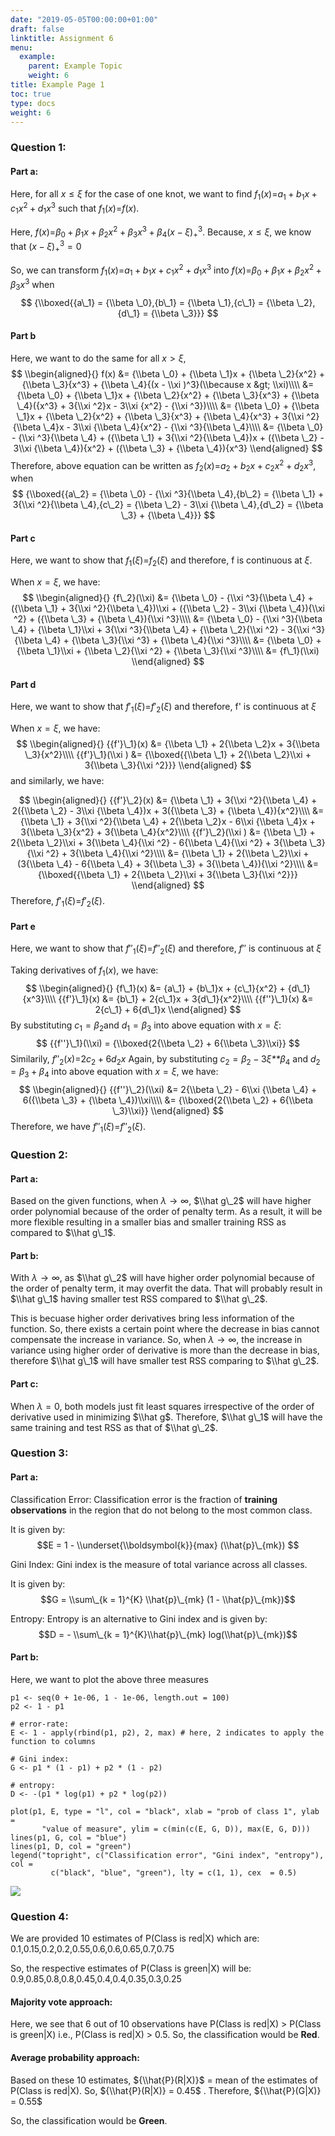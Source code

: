 ```yaml
---
date: "2019-05-05T00:00:00+01:00"
draft: false
linktitle: Assignment 6
menu:
  example:
    parent: Example Topic
    weight: 6
title: Example Page 1
toc: true
type: docs
weight: 6
---
```


### Question 1:

#### Part a:

Here, for all *x* ≤ *ξ* for the case of one knot, we want to find
*f*<sub>1</sub>(*x*)=*a*<sub>1</sub> + *b*<sub>1</sub>*x* + *c*<sub>1</sub>*x*<sup>2</sup> + *d*<sub>1</sub>*x*<sup>3</sup>
such that *f*<sub>1</sub>(*x*)=*f*(*x*).

Here,
*f*(*x*)=*β*<sub>0</sub> + *β*<sub>1</sub>*x* + *β*<sub>2</sub>*x*<sup>2</sup> + *β*<sub>3</sub>*x*<sup>3</sup> + *β*<sub>4</sub>(*x* − *ξ*)<sub>+</sub><sup>3</sup>.
Because, *x* ≤ *ξ*, we know that (*x* − *ξ*)<sub>+</sub><sup>3</sup> = 0

So, we can transform
*f*<sub>1</sub>(*x*)=*a*<sub>1</sub> + *b*<sub>1</sub>*x* + *c*<sub>1</sub>*x*<sup>2</sup> + *d*<sub>1</sub>*x*<sup>3</sup>
into
*f*(*x*)=*β*<sub>0</sub> + *β*<sub>1</sub>*x* + *β*<sub>2</sub>*x*<sup>2</sup> + *β*<sub>3</sub>*x*<sup>3</sup>
when
$$
{\\boxed{{a\_1} = {\\beta \_0},{b\_1} = {\\beta \_1},{c\_1} = {\\beta \_2},{d\_1} = {\\beta \_3}}}
$$

#### Part b

Here, we want to do the same for all *x* &gt; *ξ*,
$$
\\begin{aligned}{}
f(x) &= {\\beta \_0} + {\\beta \_1}x + {\\beta \_2}{x^2} + {\\beta \_3}{x^3} + {\\beta \_4}{(x - \\xi )^3}(\\because x &gt; \\xi)\\\\
&= {\\beta \_0} + {\\beta \_1}x + {\\beta \_2}{x^2} + {\\beta \_3}{x^3} + {\\beta \_4}({x^3} + 3{\\xi ^2}x - 3\\xi {x^2} - {\\xi ^3})\\\\
&= {\\beta \_0} + {\\beta \_1}x + {\\beta \_2}{x^2} + {\\beta \_3}{x^3} + {\\beta \_4}{x^3} + 3{\\xi ^2}{\\beta \_4}x - 3\\xi {\\beta \_4}{x^2} - {\\xi ^3}{\\beta \_4}\\\\
&= {\\beta \_0} - {\\xi ^3}{\\beta \_4} + ({\\beta \_1} + 3{\\xi ^2}{\\beta \_4})x + ({\\beta \_2} - 3\\xi {\\beta \_4}){x^2} + ({\\beta \_3} + {\\beta \_4}){x^3}
\\end{aligned}
$$
 Therefore, above equation can be written as
*f*<sub>2</sub>(*x*)=*a*<sub>2</sub> + *b*<sub>2</sub>*x* + *c*<sub>2</sub>*x*<sup>2</sup> + *d*<sub>2</sub>*x*<sup>3</sup>,
when
$$
{\\boxed{{a\_2} = {\\beta \_0} - {\\xi ^3}{\\beta \_4},{b\_2} = {\\beta \_1} + 3{\\xi ^2}{\\beta \_4},{c\_2} = {\\beta \_2} - 3\\xi {\\beta \_4},{d\_2} = {\\beta \_3} + {\\beta \_4}}}
$$

#### Part c

Here, we want to show that *f*<sub>1</sub>(*ξ*)=*f*<sub>2</sub>(*ξ*) and
therefore, f is continuous at *ξ*.

When *x* = *ξ*, we have:
$$
\\begin{aligned}{}
{f\_2}(\\xi) &= {\\beta \_0} - {\\xi ^3}{\\beta \_4} + ({\\beta \_1} + 3{\\xi ^2}{\\beta \_4})\\xi  + ({\\beta \_2} - 3\\xi {\\beta \_4}){\\xi ^2} + ({\\beta \_3} + {\\beta \_4}){\\xi ^3}\\\\
 &= {\\beta \_0} - {\\xi ^3}{\\beta \_4} + {\\beta \_1}\\xi  + 3{\\xi ^3}{\\beta \_4} + {\\beta \_2}{\\xi ^2} - 3{\\xi ^3}{\\beta \_4} + {\\beta \_3}{\\xi ^3} + {\\beta \_4}{\\xi ^3}\\\\
 &= {\\beta \_0} + {\\beta \_1}\\xi  + {\\beta \_2}{\\xi ^2} + {\\beta \_3}{\\xi ^3}\\\\
 &= {f\_1}(\\xi)
\\end{aligned}
$$

#### Part d

Here, we want to show that *f*′<sub>1</sub>(*ξ*)=*f*′<sub>2</sub>(*ξ*)
and therefore, f' is continuous at *ξ*

When *x* = *ξ*, we have:
$$
\\begin{aligned}{}
{{f'}\_1}(x) &= {\\beta \_1} + 2{\\beta \_2}x + 3{\\beta \_3}{x^2}\\\\
{{f'}\_1}(\\xi ) &= {\\boxed{{\\beta \_1} + 2{\\beta \_2}\\xi  + 3{\\beta \_3}{\\xi ^2}}}
\\end{aligned}
$$
 and similarly, we have:

$$
\\begin{aligned}{}
{{f'}\_2}(x) &= {\\beta \_1} + 3{\\xi ^2}{\\beta \_4} + 2({\\beta \_2} - 3\\xi {\\beta \_4})x + 3({\\beta \_3} + {\\beta \_4}){x^2}\\\\
 &= {\\beta \_1} + 3{\\xi ^2}{\\beta \_4} + 2{\\beta \_2}x - 6\\xi {\\beta \_4}x + 3{\\beta \_3}{x^2} + 3{\\beta \_4}{x^2}\\\\
{{f'}\_2}(\\xi ) &= {\\beta \_1} + 2{\\beta \_2}\\xi  + 3{\\beta \_4}{\\xi ^2} - 6{\\beta \_4}{\\xi ^2} + 3{\\beta \_3}{\\xi ^2} + 3{\\beta \_4}{\\xi ^2}\\\\
 &= {\\beta \_1} + 2{\\beta \_2}\\xi  + (3{\\beta \_4} - 6{\\beta \_4} + 3{\\beta \_3} + 3{\\beta \_4}){\\xi ^2}\\\\
 &= {\\boxed{{\\beta \_1} + 2{\\beta \_2}\\xi  + 3{\\beta \_3}{\\xi ^2}}}
\\end{aligned}
$$
 Therefore, *f*′<sub>1</sub>(*ξ*)=*f*′<sub>2</sub>(*ξ*).

#### Part e

Here, we want to show that *f*″<sub>1</sub>(*ξ*)=*f*″<sub>2</sub>(*ξ*)
and therefore, *f*″ is continuous at *ξ*

Taking derivatives of *f*<sub>1</sub>(*x*), we have:
$$
\\begin{aligned}{}
{f\_1}(x) &= {a\_1} + {b\_1}x + {c\_1}{x^2} + {d\_1}{x^3}\\\\
{{f'}\_1}(x) &= {b\_1} + 2{c\_1}x + 3{d\_1}{x^2}\\\\
{{f''}\_1}(x) &= 2{c\_1} + 6{d\_1}x
\\end{aligned}
$$
 By substituting *c*<sub>1</sub> = *β*<sub>2</sub>and
*d*<sub>1</sub> = *β*<sub>3</sub> into above equation with *x* = *ξ*:
$$
{{f''}\_1}(\\xi) = {\\boxed{2{\\beta \_2} + 6{\\beta \_3}\\xi}}
$$
 Similarily,
*f*″<sub>2</sub>(*x*)=2*c*<sub>2</sub> + 6*d*<sub>2</sub>*x*
 Again, by substituting
*c*<sub>2</sub> = *β*<sub>2</sub> − 3*ξ**β*<sub>4</sub> and
*d*<sub>2</sub> = *β*<sub>3</sub> + *β*<sub>4</sub> into above equation
with *x* = *ξ*, we have:
$$
\\begin{aligned}{}
{{f''}\_2}(\\xi) &= 2{\\beta \_2} - 6\\xi {\\beta \_4} + 6({\\beta \_3} + {\\beta \_4})\\xi\\\\
 &= {\\boxed{2{\\beta \_2} + 6{\\beta \_3}\\xi}}
\\end{aligned}
$$
 Therefore, we have *f*″<sub>1</sub>(*ξ*)=*f*″<sub>2</sub>(*ξ*).

### Question 2:

#### Part a:

Based on the given functions, when *λ* → ∞, $\\hat g\_2$ will have
higher order polynomial because of the order of penalty term. As a
result, it will be more flexible resulting in a smaller bias and smaller
training RSS as compared to $\\hat g\_1$.

#### Part b:

With *λ* → ∞, as $\\hat g\_2$ will have higher order polynomial because
of the order of penalty term, it may overfit the data. That will
probably result in $\\hat g\_1$ having smaller test RSS compared to
$\\hat g\_2$.

This is becuase higher order derivatives bring less information of the
function. So, there exists a certain point where the decrease in bias
cannot compensate the increase in variance. So, when *λ* → ∞, the
increase in variance using higher order of derivative is more than the
decrease in bias, therefore $\\hat g\_1$ will have smaller test RSS
comparing to $\\hat g\_2$.

#### Part c:

When *λ* = 0, both models just fit least squares irrespective of the
order of derivative used in minimizing $\\hat g$. Therefore,
$\\hat g\_1$ will have the same training and test RSS as that of
$\\hat g\_2$.

### Question 3:

#### Part a:

Classification Error: Classification error is the fraction of **training
observations** in the region that do not belong to the most common
class.

It is given by:
$$E = 1 - \\underset{\\boldsymbol{k}}{max} (\\hat{p}\_{mk}) $$

Gini Index: Gini index is the measure of total variance across all
classes.

It is given by:
$$G = \\sum\_{k = 1}^{K} \\hat{p}\_{mk} (1 - \\hat{p}\_{mk})$$

Entropy: Entropy is an alternative to Gini index and is given by:
$$D = - \\sum\_{k = 1}^{K}\\hat{p}\_{mk} log(\\hat{p}\_{mk})$$

#### Part b:

Here, we want to plot the above three measures

    p1 <- seq(0 + 1e-06, 1 - 1e-06, length.out = 100)
    p2 <- 1 - p1

    # error-rate:
    E <- 1 - apply(rbind(p1, p2), 2, max) # here, 2 indicates to apply the function to columns

    # Gini index:
    G <- p1 * (1 - p1) + p2 * (1 - p2)

    # entropy:
    D <- -(p1 * log(p1) + p2 * log(p2))

    plot(p1, E, type = "l", col = "black", xlab = "prob of class 1", ylab = 
           "value of measure", ylim = c(min(c(E, G, D)), max(E, G, D)))
    lines(p1, G, col = "blue")
    lines(p1, D, col = "green")
    legend("topright", c("Classification error", "Gini index", "entropy"), col = 
             c("black", "blue", "green"), lty = c(1, 1), cex  = 0.5)

<img src="/img/3b-1.png"  />

### Question 4:

We are provided 10 estimates of P(Class is red|X) which are:
0.1,0.15,0.2,0.2,0.55,0.6,0.6,0.65,0.7,0.75

So, the respective estimates of P(Class is green|X) will be:
0.9,0.85,0.8,0.8,0.45,0.4,0.4,0.35,0.3,0.25

#### Majority vote approach:

Here, we see that 6 out of 10 observations have P(Class is red|X) &gt;
P(Class is green|X) i.e., P(Class is red|X) &gt; 0.5. So, the
classification would be **Red**.

#### Average probability approach:

Based on these 10 estimates, ${\\hat{P}(R|X)}$ = mean of the estimates
of P(Class is red|X). So, ${\\hat{P}(R|X)} = 0.45$ . Therefore,
${\\hat{P}(G|X)} = 0.55$

So, the classification would be **Green**.
